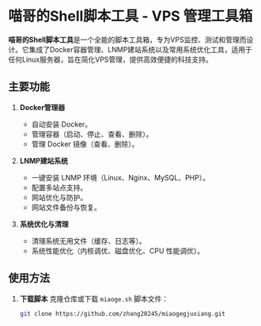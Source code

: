 # 喵哥的Shell脚本工具 - VPS 管理工具箱

**喵哥的Shell脚本工具**是一个全能的脚本工具箱，专为VPS监控、测试和管理而设计。它集成了Docker容器管理、LNMP建站系统以及常用系统优化工具，适用于任何Linux服务器，旨在简化VPS管理，提供高效便捷的科技支持。

## 主要功能

1. **Docker管理器**
   - 自动安装 Docker。
   - 管理容器（启动、停止、查看、删除）。
   - 管理 Docker 镜像（查看、删除）。

2. **LNMP建站系统**
   - 一键安装 LNMP 环境（Linux、Nginx、MySQL、PHP）。
   - 配置多站点支持。
   - 网站优化与防护。
   - 网站文件备份与恢复。

3. **系统优化与清理**
   - 清理系统无用文件（缓存、日志等）。
   - 系统性能优化（内核调优、磁盘优化、CPU 性能调优）。

## 使用方法

1. **下载脚本**
   克隆仓库或下载 `miaoge.sh` 脚本文件：
   ```bash
   git clone https://github.com/zhang20245/miaogegjuxiang.git
